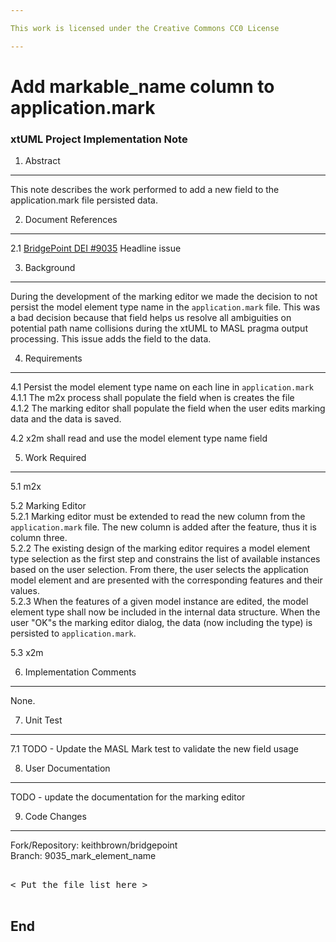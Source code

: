 ```yaml
---

This work is licensed under the Creative Commons CC0 License

---
```


# Add markable_name column to application.mark
### xtUML Project Implementation Note


1. Abstract
-----------
This note describes the work performed to add a new field to the application.mark
file persisted data.   

2. Document References
----------------------
<a id="2.1"></a>2.1 [BridgePoint DEI #9035](https://support.onefact.net/issues/9035) Headline issue    

3. Background
-------------
During the development of the marking editor we made the decision to not persist
the model element type name in the ```application.mark``` file.  This was a bad
decision because that field helps us resolve all ambiguities on potential path
name collisions during the xtUML to MASL pragma output processing.  This issue 
adds the field to the data.  

4. Requirements
---------------
4.1  Persist the model element type name on each line in ```application.mark```  
4.1.1  The m2x process shall populate the field when is creates the file  
4.1.2  The marking editor shall populate the field when the user edits marking
  data and the data is saved.   
  
4.2  x2m shall read and use the model element type name field   

5. Work Required
----------------
5.1  m2x  
     
5.2  Marking Editor  
5.2.1  Marking editor must be extended to read the new column from the ```application.mark```
  file.  The new column is added after the feature, thus it is column three.  
5.2.2  The existing design of the marking editor requires a model element type
  selection as the first step and constrains the list of available instances based
  on the user selection.  From there, the user selects the application model 
  element and are presented with the corresponding features and their values.  
5.2.3  When the features of a given model instance are edited, the model element
  type shall now be included in the internal data structure.  When the user "OK"s 
  the marking editor dialog, the data (now including the type) is persisted 
  to ```application.mark```.  
  
5.3  x2m     


6. Implementation Comments
--------------------------
None.   

7. Unit Test
------------
7.1  TODO - Update the MASL Mark test to validate the new field usage  

8. User Documentation
---------------------
TODO - update the documentation for the marking editor  

9. Code Changes
---------------
Fork/Repository: keithbrown/bridgepoint   
Branch: 9035_mark_element_name

<pre>

< Put the file list here >

</pre>

End
---

